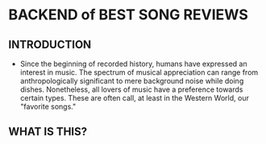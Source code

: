 # BACKEND of BEST SONG REVIEWS

## INTRODUCTION

- Since the beginning of recorded history, humans have expressed an interest in music. The spectrum of musical appreciation can range from anthropologically significant to mere background noise while doing dishes. Nonetheless, all lovers of music have a preference towards certain types. These are often call, at least in the Western World, our "favorite songs."

## WHAT IS THIS?

